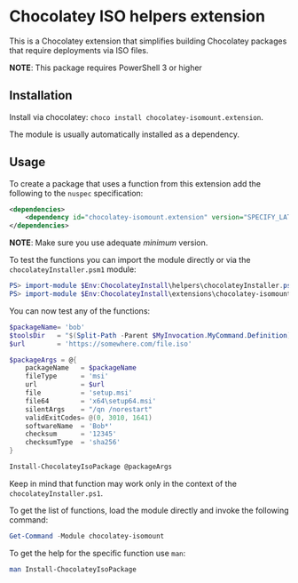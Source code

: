# Chocolatey ISO helpers extension

This is a Chocolatey extension that simplifies building Chocolatey packages that require deployments via ISO files.

**NOTE**: This package requires PowerShell 3 or higher

## Installation

Install via chocolatey: `choco install chocolatey-isomount.extension`.

The module is usually automatically installed as a dependency.

## Usage

To create a package that uses a function from this extension add the following to the `nuspec` specification:

```xml
<dependencies>
    <dependency id="chocolatey-isomount.extension" version="SPECIFY_LATEST_VERSION" />
</dependencies>
```

**NOTE**: Make sure you use adequate _minimum_ version.

To test the functions you can import the module directly or via the `chocolateyInstaller.psm1` module:

```powershell
PS> import-module $Env:ChocolateyInstall\helpers\chocolateyInstaller.psm1
PS> import-module $Env:ChocolateyInstall\extensions\chocolatey-isomount\*.psm1
```

You can now test any of the functions:

```powershell
$packageName= 'bob'
$toolsDir   = "$(Split-Path -Parent $MyInvocation.MyCommand.Definition)"
$url        = 'https://somewhere.com/file.iso'

$packageArgs = @{
    packageName   = $packageName
    fileType      = 'msi'
    url           = $url
    file          = 'setup.msi'
    file64        = 'x64\setup64.msi'
    silentArgs    = "/qn /norestart"
    validExitCodes= @(0, 3010, 1641)
    softwareName  = 'Bob*'
    checksum      = '12345'
    checksumType  = 'sha256'
}

Install-ChocolateyIsoPackage @packageArgs
```

Keep in mind that function may work only in the context of the `chocolateyInstaller.ps1`.

To get the list of functions, load the module directly and invoke the following command:

```powershell
Get-Command -Module chocolatey-isomount
```

To get the help for the specific function use `man`:

```powershell
man Install-ChocolateyIsoPackage
```

